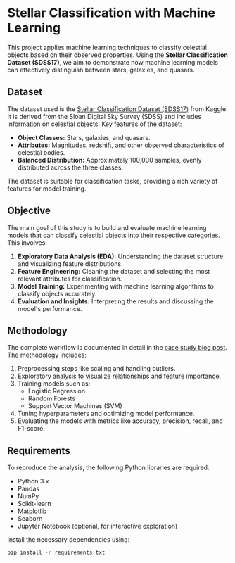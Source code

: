 # Stellar Classification with Machine Learning

This project applies machine learning techniques to classify celestial objects based on their observed properties. Using the **Stellar Classification Dataset (SDSS17)**, we aim to demonstrate how machine learning models can effectively distinguish between stars, galaxies, and quasars.

## Dataset

The dataset used is the [Stellar Classification Dataset (SDSS17)](https://www.kaggle.com/datasets/fedesoriano/stellar-classification-dataset-sdss17) from Kaggle. It is derived from the Sloan Digital Sky Survey (SDSS) and includes information on celestial objects. Key features of the dataset:

- **Object Classes:** Stars, galaxies, and quasars.
- **Attributes:** Magnitudes, redshift, and other observed characteristics of celestial bodies.
- **Balanced Distribution:** Approximately 100,000 samples, evenly distributed across the three classes.

The dataset is suitable for classification tasks, providing a rich variety of features for model training.

## Objective

The main goal of this study is to build and evaluate machine learning models that can classify celestial objects into their respective categories. This involves:

1. **Exploratory Data Analysis (EDA):** Understanding the dataset structure and visualizing feature distributions.
2. **Feature Engineering:** Cleaning the dataset and selecting the most relevant attributes for classification.
3. **Model Training:** Experimenting with machine learning algorithms to classify objects accurately.
4. **Evaluation and Insights:** Interpreting the results and discussing the model's performance.

## Methodology

The complete workflow is documented in detail in the [case study blog post](https://juanmmaidana.github.io/posts/stellar/). The methodology includes:

1. Preprocessing steps like scaling and handling outliers.
2. Exploratory analysis to visualize relationships and feature importance.
3. Training models such as:
   - Logistic Regression
   - Random Forests
   - Support Vector Machines (SVM)
4. Tuning hyperparameters and optimizing model performance.
5. Evaluating the models with metrics like accuracy, precision, recall, and F1-score.

## Requirements

To reproduce the analysis, the following Python libraries are required:

- Python 3.x
- Pandas
- NumPy
- Scikit-learn
- Matplotlib
- Seaborn
- Jupyter Notebook (optional, for interactive exploration)

Install the necessary dependencies using:

```bash
pip install -r requirements.txt
